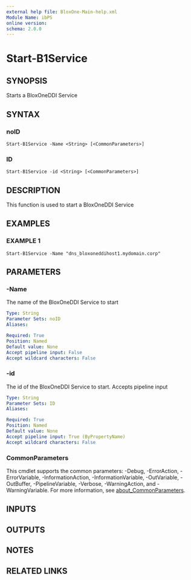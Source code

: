 ```yaml
---
external help file: BloxOne-Main-help.xml
Module Name: ibPS
online version:
schema: 2.0.0
---
```


# Start-B1Service

## SYNOPSIS
Starts a BloxOneDDI Service

## SYNTAX

### noID
```
Start-B1Service -Name <String> [<CommonParameters>]
```

### ID
```
Start-B1Service -id <String> [<CommonParameters>]
```

## DESCRIPTION
This function is used to start a BloxOneDDI Service

## EXAMPLES

### EXAMPLE 1
```
Start-B1Service -Name "dns_bloxoneddihost1.mydomain.corp"
```

## PARAMETERS

### -Name
The name of the BloxOneDDI Service to start

```yaml
Type: String
Parameter Sets: noID
Aliases:

Required: True
Position: Named
Default value: None
Accept pipeline input: False
Accept wildcard characters: False
```

### -id
The id of the BloxOneDDI Service to start.
Accepts pipeline input

```yaml
Type: String
Parameter Sets: ID
Aliases:

Required: True
Position: Named
Default value: None
Accept pipeline input: True (ByPropertyName)
Accept wildcard characters: False
```

### CommonParameters
This cmdlet supports the common parameters: -Debug, -ErrorAction, -ErrorVariable, -InformationAction, -InformationVariable, -OutVariable, -OutBuffer, -PipelineVariable, -Verbose, -WarningAction, and -WarningVariable. For more information, see [about_CommonParameters](http://go.microsoft.com/fwlink/?LinkID=113216).

## INPUTS

## OUTPUTS

## NOTES

## RELATED LINKS
